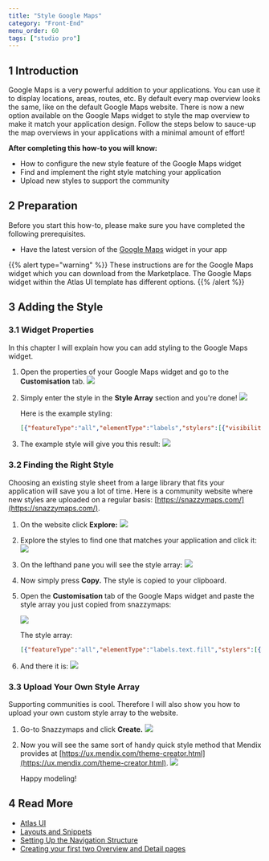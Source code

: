 ```yaml
---
title: "Style Google Maps"
category: "Front-End"
menu_order: 60
tags: ["studio pro"]
---
```


## 1 Introduction

Google Maps is a very powerful addition to your applications. You can use it to display locations, areas, routes, etc. By default every map overview looks the same, like on the default Google Maps website. There is now a new option available on the Google Maps widget to style the map overview to make it match your application design. Follow the steps below to sauce-up the map overviews in your applications with a minimal amount of effort!

**After completing this how-to you will know:**

*   How to configure the new style feature of the Google Maps widget
*   Find and implement the right style matching your application
*   Upload new styles to support the community

## 2 Preparation

Before you start this how-to, please make sure you have completed the following prerequisites.

*   Have the latest version of the [Google Maps](/appstore/widgets/google-maps) widget in your app

{{% alert type="warning" %}}
These instructions are for the Google Maps widget which you can download from the Marketplace. The Google Maps widget within the Atlas UI template has different options.
{{% /alert %}}

## 3 Adding the Style

### 3.1 Widget Properties

In this chapter I will explain how you can add styling to the Google Maps widget.

1.  Open the properties of your Google Maps widget and go to the **Customisation** tab.
    ![](attachments/19202780/19398957.png)

2.  Simply enter the style in the **Style Array** section and you're done!
    ![](attachments/19202780/19398956.png)

    Here is the example styling:

    ```json
    [{"featureType":"all","elementType":"labels","stylers":[{"visibility":"off"}]},{"featureType":"administrative","elementType":"all","stylers":[{"visibility":"off"}]},{"featureType":"administrative","elementType":"labels","stylers":[{"visibility":"off"}]},{"featureType":"landscape","elementType":"all","stylers":[{"visibility":"on"}]},{"featureType":"landscape","elementType":"geometry.fill","stylers":[{"color":"#abce83"}]},{"featureType":"landscape","elementType":"labels","stylers":[{"visibility":"off"}]},{"featureType":"poi","elementType":"all","stylers":[{"visibility":"off"}]},{"featureType":"road","elementType":"geometry.fill","stylers":[{"visibility":"simplified"}]},{"featureType":"road","elementType":"labels.text.fill","stylers":[{"color":"#5B5B3F"}]},{"featureType":"road","elementType":"labels.text.stroke","stylers":[{"color":"#ABCE83"}]},{"featureType":"road","elementType":"labels.icon","stylers":[{"visibility":"off"}]},{"featureType":"road.highway","elementType":"geometry","stylers":[{"color":"#EBF4A4"}]},{"featureType":"road.arterial","elementType":"all","stylers":[{"visibility":"off"}]},{"featureType":"road.local","elementType":"all","stylers":[{"visibility":"off"}]},{"featureType":"transit","elementType":"all","stylers":[{"visibility":"off"}]},{"featureType":"water","elementType":"geometry","stylers":[{"visibility":"on"},{"color":"#aee2e0"}]}]
    ```

3.  The example style will give you this result:
    ![](attachments/19202780/19398958.png)

### 3.2 Finding the Right Style

Choosing an existing style sheet from a large library that fits your application will save you a lot of time. Here is a community website where new styles are uploaded on a regular basis: [https://snazzymaps.com/](https://snazzymaps.com/).

1.  On the website click **Explore:**
    ![](attachments/19202780/19398959.png)
2.  Explore the styles to find one that matches your application and click it:
    ![](attachments/19202780/19398960.png)
3.  On the lefthand pane you will see the style array:
    ![](attachments/19202780/19398961.png)
4.  Now simply press **Copy.** The style is copied to your clipboard.
5.  Open the **Customisation** tab of the Google Maps widget and paste the style array you just copied from snazzymaps:

    ![](attachments/19202780/19398962.png)

    The style array:

    ```json
    [{"featureType":"all","elementType":"labels.text.fill","stylers":[{"color":"#ffffff"}]},{"featureType":"all","elementType":"labels.text.stroke","stylers":[{"color":"#000000"},{"lightness":13}]},{"featureType":"administrative","elementType":"geometry.fill","stylers":[{"color":"#000000"}]},{"featureType":"administrative","elementType":"geometry.stroke","stylers":[{"color":"#144b53"},{"lightness":14},{"weight":1.4}]},{"featureType":"landscape","elementType":"all","stylers":[{"color":"#08304b"}]},{"featureType":"poi","elementType":"geometry","stylers":[{"color":"#0c4152"},{"lightness":5}]},{"featureType":"road.highway","elementType":"geometry.fill","stylers":[{"color":"#000000"}]},{"featureType":"road.highway","elementType":"geometry.stroke","stylers":[{"color":"#0b434f"},{"lightness":25}]},{"featureType":"road.arterial","elementType":"geometry.fill","stylers":[{"color":"#000000"}]},{"featureType":"road.arterial","elementType":"geometry.stroke","stylers":[{"color":"#0b3d51"},{"lightness":16}]},{"featureType":"road.local","elementType":"geometry","stylers":[{"color":"#000000"}]},{"featureType":"transit","elementType":"all","stylers":[{"color":"#146474"}]},{"featureType":"water","elementType":"all","stylers":[{"color":"#021019"}]}]
    ```

6.  And there it is:
    ![](attachments/19202780/19398963.png)

### 3.3 Upload Your Own Style Array

Supporting communities is cool. Therefore I will also show you how to upload your own custom style array to the website.

1.  Go-to Snazzymaps and click **Create.**
    **![](attachments/19202780/19398964.png)** 
2.  Now you will see the same sort of handy quick style method that Mendix provides at [https://ux.mendix.com/theme-creator.html](https://ux.mendix.com/theme-creator.html).
    ![](attachments/19202780/19398965.png) 

    Happy modeling!

## 4 Read More

* [Atlas UI](atlas-ui)
*   [Layouts and Snippets](layouts-and-snippets)
*   [Setting Up the Navigation Structure](/howto8/general/setting-up-the-navigation-structure)
*   [Creating your first two Overview and Detail pages](create-your-first-two-overview-and-detail-pages)
